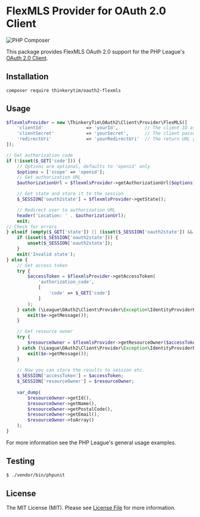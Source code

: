 # FlexMLS Provider for OAuth 2.0 Client
![PHP Composer](https://github.com/thinkerytim/oauth2-flexmls/workflows/PHP%20Composer/badge.svg)

This package provides FlexMLS OAuth 2.0 support for the PHP League's [OAuth 2.0 Client](https://github.com/thephpleague/oauth2-client).

## Installation

```
composer require thinkerytim/oauth2-flexmls
```

## Usage

```php
$flexmlsProvider = new \ThinkeryTim\OAuth2\Client\Provider\FlexMLS([
    'clientId'                => 'yourId',          // The client ID assigned to you by the Spark Platform  
    'clientSecret'            => 'yourSecret',      // The client password assigned to you by the Spark Platform 
    'redirectUri'             => 'yourRedirectUri'  // The return URL you specified for your app on Spark Platform 
]);

// Get authorization code
if (!isset($_GET['code'])) {
    // Options are optional, defaults to 'openid' only
    $options = ['scope' => 'openid'];
    // Get authorization URL
    $authorizationUrl = $flexmlsProvider->getAuthorizationUrl($options);

    // Get state and store it to the session
    $_SESSION['oauth2state'] = $flexmlsProvider->getState();

    // Redirect user to authorization URL
    header('Location: ' . $authorizationUrl);
    exit;
// Check for errors
} elseif (empty($_GET['state']) || (isset($_SESSION['oauth2state']) && $_GET['state'] !== $_SESSION['oauth2state'])) {
    if (isset($_SESSION['oauth2state'])) {
        unset($_SESSION['oauth2state']);
    }
    exit('Invalid state');
} else {
    // Get access token
    try {
        $accessToken = $flexmlsProvider->getAccessToken(
            'authorization_code',
            [
                'code' => $_GET['code']
            ]
        );
    } catch (\League\OAuth2\Client\Provider\Exception\IdentityProviderException $e) {
        exit($e->getMessage());
    }

    // Get resource owner
    try {
        $resourceOwner = $flexmlsProvider->getResourceOwner($accessToken);
    } catch (\League\OAuth2\Client\Provider\Exception\IdentityProviderException $e) {
        exit($e->getMessage());
    }
        
    // Now you can store the results to session etc.
    $_SESSION['accessToken'] = $accessToken;
    $_SESSION['resourceOwner'] = $resourceOwner;
    
    var_dump(
        $resourceOwner->getId(),
        $resourceOwner->getName(),
        $resourceOwner->getPostalCode(),
        $resourceOwner->getEmail(),
        $resourceOwner->toArray()
    );
}
```

For more information see the PHP League's general usage examples.

## Testing

``` bash
$ ./vendor/bin/phpunit
```

## License

The MIT License (MIT). Please see [License File](https://github.com/thinkerytim/oauth2-flexmls/blob/master/LICENSE) for more information.

